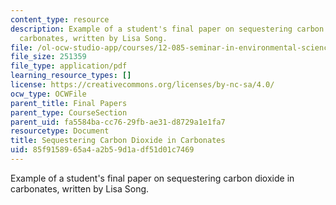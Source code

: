 ```yaml
---
content_type: resource
description: Example of a student's final paper on sequestering carbon dioxide in
  carbonates, written by Lisa Song.
file: /ol-ocw-studio-app/courses/12-085-seminar-in-environmental-science-spring-2008/85f9158965a4a2b59d1adf51d01c7469_song.pdf
file_size: 251359
file_type: application/pdf
learning_resource_types: []
license: https://creativecommons.org/licenses/by-nc-sa/4.0/
ocw_type: OCWFile
parent_title: Final Papers
parent_type: CourseSection
parent_uid: fa5584ba-cc76-29fb-ae31-d8729a1e1fa7
resourcetype: Document
title: Sequestering Carbon Dioxide in Carbonates
uid: 85f91589-65a4-a2b5-9d1a-df51d01c7469
---
```

Example of a student's final paper on sequestering carbon dioxide in carbonates, written by Lisa Song.